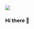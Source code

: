 <img src="https://capsule-render.vercel.app/api?type=waving&color=timeAuto&height=300&textbg=f7f5f5&section=header&text=YongJunLEE&fontSize=90" />

### Hi there 👋

<!--
**Lee-YongJun/Lee-YongJun** is a ✨ _special_ ✨ repository because its `README.md` (this file) appears on your GitHub profile.

Here are some ideas to get you started:

- 🔭 I’m currently working on ...
- 🌱 I’m currently learning ...
- 👯 I’m looking to collaborate on ...
- 🤔 I’m looking for help with ...
- 💬 Ask me about ...
- 📫 How to reach me: ...
- 😄 Pronouns: ...
- ⚡ Fun fact: ...
-->
